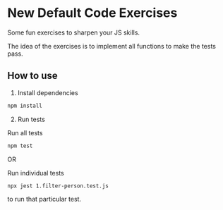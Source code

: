 # New Default Code Exercises

Some fun exercises to sharpen your JS skills.

The idea of the exercises is to implement all functions to make the tests pass. 

## How to use

1. Install dependencies
```bash
npm install
```

2. Run tests

Run all tests
```bash
npm test
```

OR

Run individual tests
```bash
npx jest 1.filter-person.test.js
```
to run that particular test.

